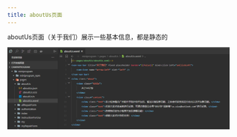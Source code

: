 ```yaml
---
title: aboutUs页面
---
```

aboutUs页面（关于我们）展示一些基本信息，都是静态的

![image-20230523213721626](img/image-20230523213721626.png)